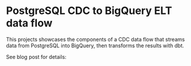# PostgreSQL CDC to BigQuery ELT data flow

This projects showcases the components of a CDC data flow that streams data from PostgreSQL into BigQuery, then transforms the results with dbt.

See blog post for details: 